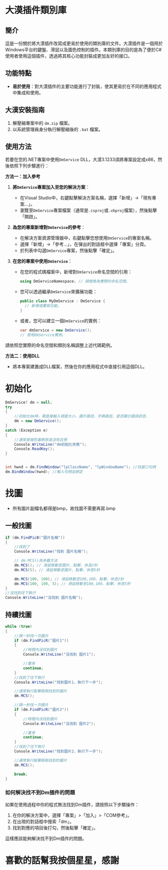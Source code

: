 # 大漠插件類別庫

## 簡介

這是一份關於將大漠插件改寫成更易於使用的類別庫的文件。大漠插件是一個用於Windows平台的鍵盤、滑鼠以及圖色控制的插件。本類別庫的目的是為了便於C#使用者使用這個插件，透過將其核心功能封裝成更加友好的接口。

## 功能特點

- **易於使用**：對大漠插件的主要功能進行了封裝，使其更易於在不同的應用程式中集成和使用。

## 大漠安裝指南

1. 解壓縮專案中的 `dm.zip` 檔案。
2. 以系統管理員身分執行解壓縮後的 `.bat` 檔案。

## 使用方法

若要在您的.NET專案中使用`DmService` DLL，大漠3.1233須將專案設定成x86，然後依照下列步驟進行：

**方法一：加入參考**

1. **將`DmService`專案加入至您的解決方案**：
   - 在Visual Studio中，右鍵點擊解決方案名稱，選擇「新增」->「現有專案…」。
   - 瀏覽至`DmService`專案檔案（通常是`.csproj`或`.vbproj`檔案），然後點擊「開啟」。

2. **為您的專案新增對`DmService`的參考**：
   - 在解決方案資源管理器中，右鍵點擊您想使用`DmService`的專案名稱。
   - 選擇「新增」->「參考…」，在彈出的對話框中選擇「專案」分頁。
   - 於列表中勾選`DmService`專案，然後點擊「確定」。

3. **在您的專案中使用`DmService`**：
   - 在您的程式碼檔案中，新增對`DmService`命名空間的引用：
     ```csharp
     using DmServiceNamespace; // 請替換為實際的命名空間。
     ```
   - 您可以透過繼承`DmService`來擴展功能：
     ```csharp
     public class MyDmService : DmService {
       // 新增或覆寫功能。
     }
     ```
   - 或者，您可以建立一個`DmService`的實例：
     ```csharp
     var dmService = new DmService();
     // 使用dmService實例。
     ```

請依照您實際的命名空間和類別名稱調整上述代碼範例。


**方法二：使用DLL**
   - 將本專案建置成DLL檔案，然後在你的應用程式中直接引用這個DLL。

# 初始化
```csharp
DmService? dm = null;
try
{
    //初始化dm時，需直接輸入視窗大小、圖片路徑、字典路徑、是否顯示錯誤訊息、
    dm = new DmService();
}
catch (Exception e)
{
    //通常是被防毒刪除或沒有註冊
    Console.WriteLine("dm初始化失敗");
    Console.ReadKey();
}


int hwnd = dm.FindWindow("lpClassName", "lpWindowName"); //找窗口句炳
dm.BindWindow(hwnd); //輸入句柄並綁定
```
# 找圖
- 所有圖片副檔名都得是bmp，故找圖不需要再寫.bmp
## 一般找圖
```csharp
if (dm.FindPicB("圖片名稱"))
{
    //找到了
    Console.WriteLine("找到 圖片名稱");

    // dm.MCS()為多載方法
    dm.MCS(); // 滑鼠移動至圖片、點擊、休息2秒
    dm.MCS(5); // 滑鼠移動至圖片、點擊、休息5秒

    dm.MCS(100, 100); // 滑鼠移動至100,100、點擊、休息2秒
    dm.MCS(100, 100, 5); // 滑鼠移動至100,100、點擊、休息5秒
}
//沒找到往下執行
Console.WriteLine("沒找到 圖片名稱");
```
## 持續找圖
```csharp
while (true)
{
    //隔一秒找一次圖片
    if (dm.FindPicR("圖片1"))
    {
        //時間內沒找到圖片
        Console.WriteLine("沒找到 圖片1");

        //重來
        continue;
    }
    //找到了往下執行
    Console.WriteLine("找到圖片1，執行下一步");

    //通常執行點擊剛剛找到的圖片
    dm.MCS();

    //隔一秒找一次圖片
    if (dm.FindPicR("圖片2"))
    {
        //時間內沒找到圖片
        Console.WriteLine("沒找到 圖片2");

        //重來
        continue;
    }
    //找到了往下執行
    Console.WriteLine("找到圖片2，執行下一步");

    //通常執行點擊剛剛找到的圖片
    dm.MCS();

    break;
}
```

### 如何解決找不到Dm插件的問題

如果在使用過程中你的程式無法找到Dm插件，請按照以下步驟操作：

1. 在你的解決方案中，選擇「專案」>「加入」>「COM參考」。
2. 在出現的對話框中搜索「dm」。
3. 找到對應的項目後打勾，然後點擊「確定」。

這樣應該能夠解決找不到Dm插件的問題。

# 喜歡的話幫我按個星星，感謝
